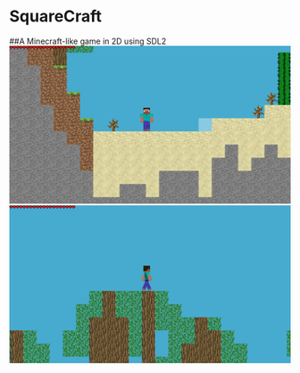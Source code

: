 # SquareCraft
##A Minecraft-like game in 2D using SDL2
![image](https://raw.githubusercontent.com/AdamYuan/SquareCraft/master/screenshot/1.jpg)
![image](https://raw.githubusercontent.com/AdamYuan/SquareCraft/master/screenshot/2.jpg)
